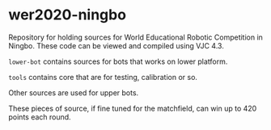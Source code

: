 # wer2020-ningbo
Repository for holding sources for World Educational Robotic Competition in Ningbo. These code can be viewed and compiled using VJC 4.3.

`lower-bot` contains sources for bots that works on lower platform.

`tools` contains core that are for testing, calibration or so.

Other sources are used for upper bots.

These pieces of source, if fine tuned for the matchfield, can win up to 420 points each round.
